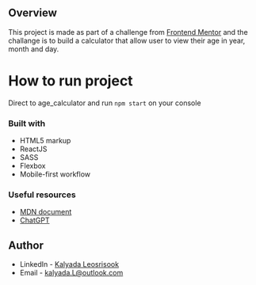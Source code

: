 

## Overview
This project is made as part of a challenge from [Frontend Mentor](https://www.frontendmentor.io/J) and the challange is to build a calculator that allow user to view their age in year, month and day.


# How to run project 
Direct to age_calculator and run `npm start` on your console
### Built with

- HTML5 markup
- ReactJS
- SASS
- Flexbox
- Mobile-first workflow


### Useful resources

- [MDN document](https://developer.mozilla.org/en-US/) 
- [ChatGPT](https://chat.openai.com/) 

## Author

- LinkedIn - [Kalyada Leosrisook](https://www.linkedin.com/in/kalyada-leosrisook-314a31173/)
- Email -  kalyada.L@outlook.com


